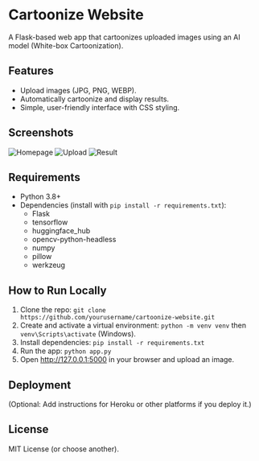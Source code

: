 # Cartoonize Website

A Flask-based web app that cartoonizes uploaded images using an AI model (White-box Cartoonization).

## Features
- Upload images (JPG, PNG, WEBP).
- Automatically cartoonize and display results.
- Simple, user-friendly interface with CSS styling.

## Screenshots
![Homepage](Screenshots/Homepage.png)
![Upload](Screenshots/Upload_form.png)
![Result](Screenshots/Result.png)


## Requirements
- Python 3.8+
- Dependencies (install with `pip install -r requirements.txt`):
  - Flask
  - tensorflow
  - huggingface_hub
  - opencv-python-headless
  - numpy
  - pillow
  - werkzeug

## How to Run Locally
1. Clone the repo: `git clone https://github.com/yourusername/cartoonize-website.git`
2. Create and activate a virtual environment: `python -m venv venv` then `venv\Scripts\activate` (Windows).
3. Install dependencies: `pip install -r requirements.txt`
4. Run the app: `python app.py`
5. Open http://127.0.0.1:5000 in your browser and upload an image.

## Deployment
(Optional: Add instructions for Heroku or other platforms if you deploy it.)

## License
MIT License (or choose another).
